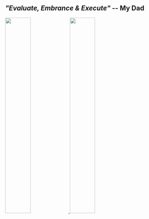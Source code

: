 ## *"Evaluate, Embrance & Execute"* -- **My Dad**

<a href="https://github.com/anuraghazra/github-readme-stats">
     <img width="40%" src="https://github-readme-stats.vercel.app/api?username=naveenkendyala&count_private=true&show_icons=true&theme=tokyonight&include_all_commits=true" />
</a>
<a href="https://github.com/anuraghazra/convoychat">
     <img width="40%" src="https://github-readme-stats.vercel.app/api/top-langs/?username=naveenkendyala&hide=css,html&langs_count=5&layout=compact" />
</a>